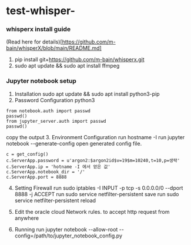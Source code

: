 # test-whisper-
### whisperx install guide
(Read here for details)[https://github.com/m-bain/whisperX/blob/main/README.md] 
1. pip install git+https://github.com/m-bain/whisperx.git
2. sudo apt update && sudo apt install ffmpeg


### Jupyter notebook setup
1. Installation 
sudo apt update && sudo apt install python3-pip 
2. Password Configuration
python3
```
from notebook.auth import passwd
passwd()
from jupyter_server.auth import passwd
passwd()
```
copy the output 
3. Environment Configuration 
run hostname -I
run jupyter notebook --generate-config 
open generated config file. 
```
c = get_config() 
c.ServerApp.password = u'argon2:$argon2id$v=19$m=10240,t=10,p=생략'
c.ServerApp.ip = 'hotname -I 에서 얻은 값'
c.ServerApp.notebook_dir = '/'
c.ServerApp.port = 8888
```

4. Setting Firewall
run sudo iptables -I INPUT -p tcp -s 0.0.0.0/0 --dport 8888 -j ACCEPT 
run sudo service netfilter-persistent save
run sudo service netfilter-persistent reload

5. Edit the oracle cloud Network rules. to accept http request from anywhere 

6. Running 
run jupyter notebook --allow-root --config=/path/to/jupyter_notebook_config.py